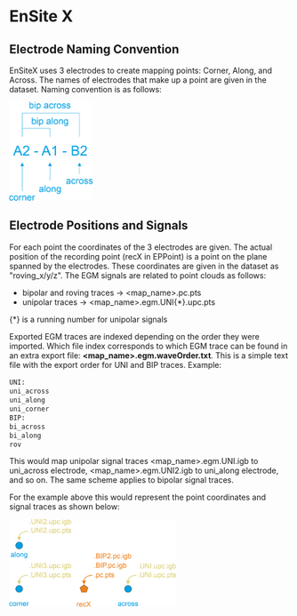 # EnSite X

## Electrode Naming Convention
EnSiteX uses 3 electrodes to create mapping points: Corner, Along, and Across.
The names of electrodes that make up a point are given in the dataset. Naming
convention is as follows:

<img src="EnSiteX_ElectrodeNames.png" alt="naming convention" width="150">

## Electrode Positions and Signals
For each point the coordinates of the 3 electrodes are given. The actual
position of the recording point (recX in EPPoint) is a point on the plane
spanned by the electrodes.
These coordinates are given in the dataset as "roving_x/y/z".
The EGM signals are related to point clouds as follows:
- bipolar and roving traces &#8594; <map_name>.pc.pts
- unipolar traces &#8594; <map_name>.egm.UNI{*}.upc.pts

{*} is a running number for unipolar signals

Exported EGM traces are indexed depending on the order they were imported.
Which file index corresponds to which EGM trace can be found in an extra export
file: **<map_name>.egm.waveOrder.txt**.
This is a simple text file with the export order for UNI and BIP traces.
Example:
```text
UNI:
uni_across
uni_along
uni_corner
BIP:
bi_across
bi_along
rov
```
This would map unipolar signal traces <map_name>.egm.UNI.igb to uni_across
electrode, <map_name>.egm.UNI2.igb to uni_along electrode, and so on.
The same scheme applies to bipolar signal traces.

For the example above this would represent the point coordinates and signal
traces as shown below:

<img src="EnSiteX_Electrodes.png" alt="electrode positions" width="300">
